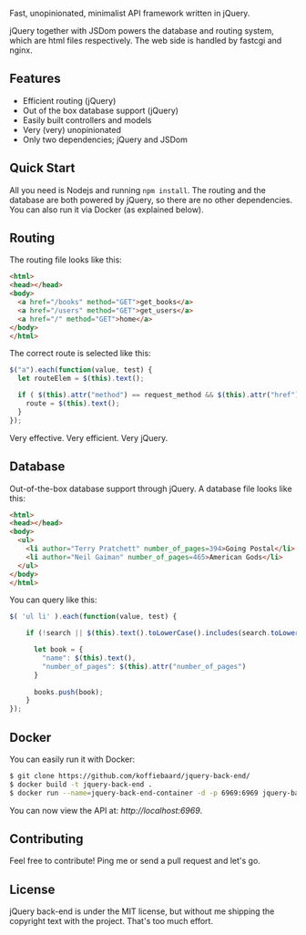Fast, unopinionated, minimalist API framework written in jQuery.

jQuery together with JSDom powers the database and routing system, which are html files respectively. The web side is handled by fastcgi and nginx.


## Features

  * Efficient routing (jQuery)
  * Out of the box database support (jQuery)
  * Easily built controllers and models
  * Very (very) unopinionated
  * Only two dependencies; jQuery and JSDom


## Quick Start

All you need is Nodejs and running `npm install`. The routing and the database are both powered by jQuery, so there are no other dependencies. You can also run it via Docker (as explained below).


## Routing

The routing file looks like this:

```html
<html>
<head></head>
<body>
  <a href="/books" method="GET">get_books</a>
  <a href="/users" method="GET">get_users</a>
  <a href="/" method="GET">home</a>
</body>
</html>
```

The correct route is selected like this:

```javascript
$("a").each(function(value, test) {
  let routeElem = $(this).text();

  if ( $(this).attr("method") == request_method && $(this).attr("href") == request_endpoint ) {
    route = $(this).text();
  }
});
````

Very effective. Very efficient. Very jQuery.


## Database

Out-of-the-box database support through jQuery. A database file looks like this:

```html
<html>
<head></head>
<body>
  <ul>
    <li author="Terry Pratchett" number_of_pages=394>Going Postal</li>
    <li author="Neil Gaiman" number_of_pages=465>American Gods</li>
  </ul>
</body>
</html>
```

You can query like this:

```javascript
$( 'ul li' ).each(function(value, test) {

    if (!search || $(this).text().toLowerCase().includes(search.toLowerCase())) {

      let book = {
        "name": $(this).text(),
        "number_of_pages": $(this).attr("number_of_pages")
      }
      
      books.push(book);
    }
});
```

## Docker

You can easily run it with Docker:

```bash
$ git clone https://github.com/koffiebaard/jquery-back-end/
$ docker build -t jquery-back-end .
$ docker run --name=jquery-back-end-container -d -p 6969:6969 jquery-back-end
```

You can now view the API at: *http://localhost:6969*.


## Contributing

Feel free to contribute! Ping me or send a pull request and let's go.


## License

jQuery back-end is under the MIT license, but without me shipping the copyright text with the project. That's too much effort.
